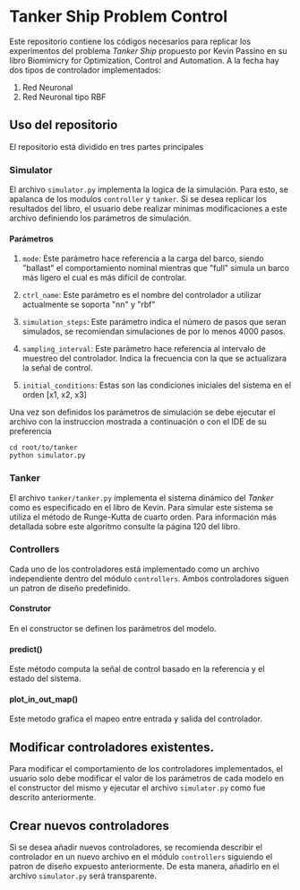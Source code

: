 # Tanker Ship Problem Control

Este repositorio contiene los códigos necesarios para replicar los experimentos del problema
_Tanker Ship_ propuesto por Kevin Passino en su libro Biomimicry for Optimization, Control 
and Automation. A la fecha hay dos tipos de controlador implementados:

1. Red Neuronal 
2. Red Neuronal tipo RBF

##  Uso del repositorio

El repositorio está dividido en tres partes principales

### Simulator

El archivo `simulator.py` implementa la logica de la simulación. Para esto, se apalanca 
de los modulos `controller` y `tanker`. Si se desea replicar los resultados del libro,
el usuario debe realizar minimas modificaciones a este archivo definiendo los 
parámetros de simulación.

#### Parámetros
1. `mode`: Este parámetro hace referencia a la carga del barco, siendo "ballast" el comportamiento nominal mientras que 
   "full" simula un barco más ligero el cual es más difícil de controlar.
   
2. `ctrl_name`: Este parámetro es el nombre del controlador a utilizar actualmente se soporta "nn" y "rbf"

3. `simulation_steps`: Este parámetro indica el número de pasos que seran simulados, se recomiendan simulaciones de 
   por lo menos 4000 pasos. 
   
4. `sampling_interval`: Este parámetro hace referencia al intervalo de muestreo del controlador. Indica la frecuencia
con la que se actualizara la señal de control.  
   
5. `initial_conditions`: Estas son las condiciones iniciales del sistema en el orden [x1, x2, x3] 

Una vez son definidos los parámetros de simulación se debe ejecutar el archivo con la instruccion mostrada a continuación 
o con el IDE de su preferencia

```
cd root/to/tanker
python simulator.py
```

### Tanker

El archivo `tanker/tanker.py` implementa el sistema dinámico del _Tanker_ como es especificado en el libro 
de Kevin. Para simular este sistema se utiliza el método de Runge-Kutta de cuarto orden. 
Para información más detallada sobre este algoritmo consulte la página 120 del libro.

### Controllers

Cada uno de los controladores está implementado como un archivo independiente dentro del módulo `controllers`.
 Ambos controladores siguen un patron de diseño predefinido.

#### Construtor

En el constructor se definen los parámetros del modelo.

#### predict()

Este método computa la señal de control basado en la referencia y el estado del sistema. 

#### plot_in_out_map()

Este metodo grafica el mapeo entre entrada y salida del controlador. 

## Modificar controladores existentes.

Para modificar el comportamiento de los controladores implementados, el usuario solo debe modificar 
el valor de los parámetros de cada modelo en el constructor del mismo y ejecutar el archivo `simulator.py` como fue 
descrito anteriormente.

## Crear nuevos controladores

Si se desea añadir nuevos controladores, se recomienda describir el controlador en un nuevo archivo en 
el módulo `controllers` siguiendo el patron de diseño expuesto anteriormente. De esta manera, añadirlo en el archivo 
`simulator.py` será transparente. 
